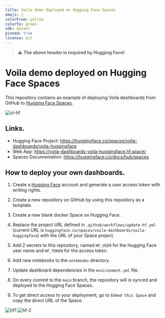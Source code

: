 ```yaml
---
title: Voila demo deployed on Hugging Face Spaces
emoji: 🚀
colorFrom: yellow
colorTo: green
sdk: docker
pinned: true
license: mit
---
```



> :warning: **The above header is required by Hugging Face!**

# Voila demo deployed on Hugging Face Spaces

This repository contains an example of deploying Voila dashboards from GitHub to [Hugging Face Spaces](https://huggingface.co/spaces). 

![vl-hf](https://github.com/voila-dashboards/voila-huggingface/assets/4451292/48464930-c657-4a36-9f00-5eea576f956d)

## Links.

- Hugging Face Project: <https://huggingface.co/spaces/voila-dashboards/voila-huggingface>
- Web App: <https://voila-dashboards-voila-huggingface.hf.space/>
- Spaces Documentation: <https://huggingface.co/docs/hub/spaces>

## How to deploy your own dashboards.
1. Create a [Hugging Face](https://huggingface.co/) account and generate a user access token with writing rights.

2. Create a new repository on GitHub by using this repository as a template.

3. Create a new blank docker Space on Hugging Face.

5. Replace the project URL defined in `.github/workflows/update-hf.yml` (current URL is `huggingface.co/spaces/voila-dashboards/voila-huggingface`) with the URL of your Space project.

6. Add 2 secrets to this repository, named `HF_USER` for the Hugging Face user name and `HF_TOKEN` for the access token.

7. Add new notebooks to the `notebooks` directory.

8. Update dashboard dependencies in the `environment.yml` file.

9. On every commit to the `main` branch, the repository will is synced and deployed to the Hugging Face Spaces.

10. To get direct access to your deployment, go to `Embed this Space` and copy the direct URL of the Space.

![hf1](https://github.com/voila-dashboards/voila-huggingface/assets/4451292/7af28013-617b-46c5-a07d-16e885a5581f)
![hf-2](https://github.com/voila-dashboards/voila-huggingface/assets/4451292/5d685fe9-45c8-4f77-9f0c-da6686dde09f)
